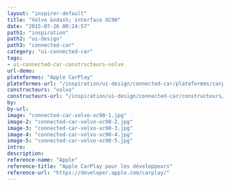 ```yaml
---
layout: "inspirer-default"
title: "Volvo &ndash; interface XC90"
date: "2015-07-26 00:24:57"
path1: "inspiration"
path2: "ui-design"
path3: "connected-car"
category: "ui-connected-car"
tags:
- ui-connected-car-constructeurs-volvo
url-demo:
plateformes: "Apple CarPlay"
plateformes-url: "/inspiration/ui-design/connected-car/plateformes/carplay/"
constructeurs: "volvo"
constructeurs-url: "/inspiration/ui-design/connected-car/constructeurs/volvo/"
by:
by-url:
image: "connected-car-volvo-xc90-1.jpg"
image-2: "connected-car-volvo-xc90-2.jpg"
image-3: "connected-car-volvo-xc90-3.jpg"
image-4: "connected-car-volvo-xc90-4.jpg"
image-5: "connected-car-volvo-xc90-5.jpg"
intro:
description:
reference-name: "Apple"
reference-title: "Apple CarPlay pour les développeurs"
reference-url: "https://developer.apple.com/carplay/"
---
```

